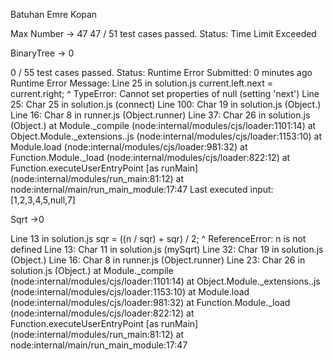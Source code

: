 Batuhan Emre Kopan 

Max Number -> 47
47 / 51 test cases passed.
Status: Time Limit Exceeded


BinaryTree -> 0

0 / 55 test cases passed.
Status: Runtime Error
Submitted: 0 minutes ago
Runtime Error Message:
Line 25 in solution.js
current.left.next = current.right;
^
TypeError: Cannot set properties of null (setting 'next')
Line 25: Char 25 in solution.js (connect)
Line 100: Char 19 in solution.js (Object.<anonymous>)
Line 16: Char 8 in runner.js (Object.runner)
Line 37: Char 26 in solution.js (Object.<anonymous>)
at Module._compile (node:internal/modules/cjs/loader:1101:14)
at Object.Module._extensions..js (node:internal/modules/cjs/loader:1153:10)
at Module.load (node:internal/modules/cjs/loader:981:32)
at Function.Module._load (node:internal/modules/cjs/loader:822:12)
at Function.executeUserEntryPoint [as runMain] (node:internal/modules/run_main:81:12)
at node:internal/main/run_main_module:17:47
Last executed input: [1,2,3,4,5,null,7]


Sqrt ->0

Line 13 in solution.js
sqr = ((n / sqr) + sqr) / 2;
^
ReferenceError: n is not defined
Line 13: Char 11 in solution.js (mySqrt)
Line 32: Char 19 in solution.js (Object.<anonymous>)
Line 16: Char 8 in runner.js (Object.runner)
Line 23: Char 26 in solution.js (Object.<anonymous>)
at Module._compile (node:internal/modules/cjs/loader:1101:14)
at Object.Module._extensions..js (node:internal/modules/cjs/loader:1153:10)
at Module.load (node:internal/modules/cjs/loader:981:32)
at Function.Module._load (node:internal/modules/cjs/loader:822:12)
at Function.executeUserEntryPoint [as runMain] (node:internal/modules/run_main:81:12)
at node:internal/main/run_main_module:17:47

